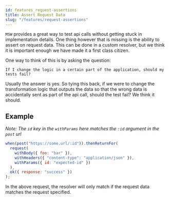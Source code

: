 ```yaml
---
id: features_request-assertions
title: Assert Request Data
slug: "/features/request-assertions"
---
```


`MSW` provides a great way to test api calls without getting stuck in implementation details.
One thing however that is missing is the ability to assert on request data. This can be done in a custom resolver,
but we think it is important enough we have made it a first class citizen.

One way to think of this is by asking the question:

`If I change the logic in a certain part of the application, should my tests fail?`

Usually the answer is yes.
So tying this back, if we were to change the transformation logic that outputs the data so that the wrong data is accidentally
sent as part of the api call, should the test fail? We think it should.

## Example

_Note: The `id` key in the `withParams` here matches the `:id` argument in the `post` url_

```js
when(post("https://some.url/:id")).thenReturnFor(
  request(
    withBody({ foo: "bar" }),
    withHeaders({ "content-type": "application/json" }),
    withParams({ id: "expected-id" })
  ),
  ok({ response: "success" })
);
```

In the above request, the resolver will only match if the request data matches the request specified.